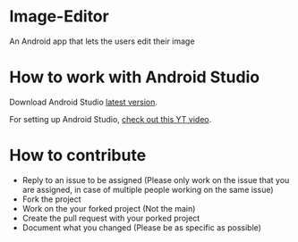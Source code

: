 # Image-Editor
An Android app that lets the users edit their image

# How to work with Android Studio
Download Android Studio [latest version](https://developer.android.com/studio). 

For setting up Android Studio, [check out this YT video](https://www.youtube.com/watch?v=fis26HvvDII&t=21125s).

# How to contribute
+ Reply to an issue to be assigned (Please only work on the issue that you are assigned, in case of multiple people working on the same issue)
+ Fork the project
+ Work on the your forked project (Not the main)
+ Create the pull request with your porked project
+ Document what you changed (Please be as specific as possible)
